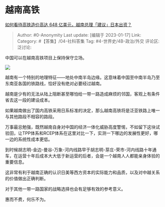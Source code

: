 # 越南高铁
[如何看待高铁造价高达 648 亿美元，越南总理「建议」日本出资？](https://www.zhihu.com/question/578829758/answer/2848772960)

> Author: #0-Anonymity
> Last update: [编辑于 2023-01-17]
> Link:
> Category: #【答集】/04-社科答集
> Tag: #4-世界史/4B-政治/外交
> 评论区:
> 泛讨论:

中国可以在越南高铁项目上保持保守立场。

![](https://picx.zhimg.com/50/v2-a83c3a28f921d078885a69a06bc93aea_720w.jpg?source=1940ef5c)

越南有一个特别的地理特征——地处中南半岛边缘。这意味着中国至中南半岛乃至东南亚各国的铁路线，恰好没有绝对必要经过越南。

越南是少有的无法从陆上阻断甚至哪怕给一带一路造成麻烦的邻国，客观上有条件省去这一段的建设成本。

如果越南做出了国内高铁采用日系标准的决定，那么越南高铁将是泛亚铁路上唯一与其他路段不相容的路段。

万事最忌勉强，既然越南自身对中国的经济一体化威胁高度警惕，不如留下这块试验田，让TPP体系和RCEP体系在这里对比一下，实测一下哪边的发展性更好，哪一边的系统性成本更低。

到时候胡志明-金边-曼谷-万象-河内线路早于胡志明-芽庄-荣市-河内线路十年通车，在运营十年后成本大大低于新运营的后者，会是一个越南人人都能亲身体验的重要信息。

这非常有利于越南正确的认识日美等西方资本的实际能力和品质，以及对中越关系的价值做出正确判断。

对于其他一带一路国家的战略选择也会有足够有效的参考意义。

惠而不费，何乐不为。
